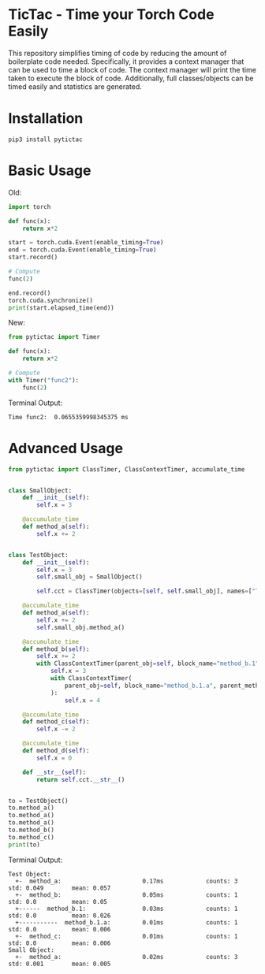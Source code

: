 # TicTac - Time your Torch Code Easily
This repository simplifies timing of code by reducing the amount of boilerplate code needed. 
Specifically, it provides a context manager that can be used to time a block of code. 
The context manager will print the time taken to execute the block of code. 
Additionally, full classes/objects can be timed easily and statistics are generated.


# Installation
```
pip3 install pytictac
```


# Basic Usage

Old:
```python
import torch

def func(x):
    return x*2

start = torch.cuda.Event(enable_timing=True)
end = torch.cuda.Event(enable_timing=True)
start.record()

# Compute
func(2)

end.record()
torch.cuda.synchronize()
print(start.elapsed_time(end))
```

New:
```python
from pytictac import Timer

def func(x):
    return x*2

# Compute
with Timer("func2"):
    func(2)
```
Terminal Output:
```shell
Time func2:  0.0655359998345375 ms
```


# Advanced Usage

```python
from pytictac import ClassTimer, ClassContextTimer, accumulate_time


class SmallObject:
    def __init__(self):
        self.x = 3

    @accumulate_time
    def method_a(self):
        self.x += 2


class TestObject:
    def __init__(self):
        self.x = 3
        self.small_obj = SmallObject()

        self.cct = ClassTimer(objects=[self, self.small_obj], names=["Test Object", "Small Object"], enabled=True)

    @accumulate_time
    def method_a(self):
        self.x += 2
        self.small_obj.method_a()

    @accumulate_time
    def method_b(self):
        self.x += 2
        with ClassContextTimer(parent_obj=self, block_name="method_b.1", parent_method_name="method_b"):
            self.x = 3
            with ClassContextTimer(
                parent_obj=self, block_name="method_b.1.a", parent_method_name="method_b.1", n_level=2
            ):
                self.x = 4

    @accumulate_time
    def method_c(self):
        self.x -= 2

    @accumulate_time
    def method_d(self):
        self.x = 0

    def __str__(self):
        return self.cct.__str__()


to = TestObject()
to.method_a()
to.method_a()
to.method_a()
to.method_b()
to.method_c()
print(to)
```
Terminal Output:
```shell
Test Object:
  +-  method_a:                       0.17ms            counts: 3         std: 0.049        mean: 0.057       
  +-  method_b:                       0.05ms            counts: 1         std: 0.0          mean: 0.05        
  +------  method_b.1:                0.03ms            counts: 1         std: 0.0          mean: 0.026       
  +-----------  method_b.1.a:         0.01ms            counts: 1         std: 0.0          mean: 0.006       
  +-  method_c:                       0.01ms            counts: 1         std: 0.0          mean: 0.006       
Small Object:
  +-  method_a:                       0.02ms            counts: 3         std: 0.001        mean: 0.005
```